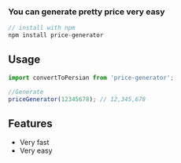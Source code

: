 ### You can generate pretty price very easy

```js
// install with npm 
npm install price-generator
```

## Usage

```js
import convertToPersian from 'price-generator';

//Generate
priceGenerator(12345678); // 12,345,678
```

## Features

- Very fast
- Very easy